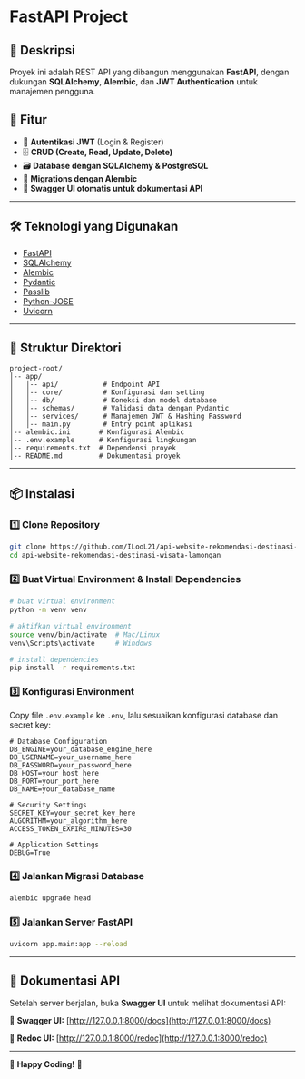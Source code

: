 # FastAPI Project

## 📌 Deskripsi
Proyek ini adalah REST API yang dibangun menggunakan **FastAPI**, dengan dukungan **SQLAlchemy**, **Alembic**, dan **JWT Authentication** untuk manajemen pengguna.

## 🚀 Fitur
- 🔐 **Autentikasi JWT** (Login & Register)
- 🗄️ **CRUD (Create, Read, Update, Delete)**
- 🗃️ **Database dengan SQLAlchemy & PostgreSQL**
- 🔄 **Migrations dengan Alembic**
- 📄 **Swagger UI otomatis untuk dokumentasi API**

---

## 🛠 Teknologi yang Digunakan
- [FastAPI](https://fastapi.tiangolo.com/)
- [SQLAlchemy](https://www.sqlalchemy.org/)
- [Alembic](https://alembic.sqlalchemy.org/)
- [Pydantic](https://docs.pydantic.dev/)
- [Passlib](https://passlib.readthedocs.io/)
- [Python-JOSE](https://github.com/mpdavis/python-jose)
- [Uvicorn](https://www.uvicorn.org/)

---

## 📂 Struktur Direktori
```
project-root/
│-- app/
│   │-- api/           # Endpoint API
│   │-- core/          # Konfigurasi dan setting
│   │-- db/            # Koneksi dan model database
│   │-- schemas/       # Validasi data dengan Pydantic
│   │-- services/      # Manajemen JWT & Hashing Password
│   │-- main.py        # Entry point aplikasi
│-- alembic.ini       # Konfigurasi Alembic
│-- .env.example      # Konfigurasi lingkungan
│-- requirements.txt  # Dependensi proyek
│-- README.md         # Dokumentasi proyek

```

---

## 📦 Instalasi
### 1️⃣ Clone Repository
```bash
git clone https://github.com/ILooL21/api-website-rekomendasi-destinasi-wisata-lamongan.git
cd api-website-rekomendasi-destinasi-wisata-lamongan
```

### 2️⃣ Buat Virtual Environment & Install Dependencies
```bash
# buat virtual environment
python -m venv venv

# aktifkan virtual environment
source venv/bin/activate  # Mac/Linux
venv\Scripts\activate     # Windows

# install dependencies
pip install -r requirements.txt
```

### 3️⃣ Konfigurasi Environment
Copy file `.env.example` ke `.env`, lalu sesuaikan konfigurasi database dan secret key:
```
# Database Configuration
DB_ENGINE=your_database_engine_here
DB_USERNAME=your_username_here
DB_PASSWORD=your_password_here
DB_HOST=your_host_here
DB_PORT=your_port_here
DB_NAME=your_database_name

# Security Settings
SECRET_KEY=your_secret_key_here
ALGORITHM=your_algorithm_here
ACCESS_TOKEN_EXPIRE_MINUTES=30

# Application Settings
DEBUG=True

```

### 4️⃣ Jalankan Migrasi Database
```bash
alembic upgrade head
```

### 5️⃣ Jalankan Server FastAPI
```bash
uvicorn app.main:app --reload
```

---

## 📌 Dokumentasi API
Setelah server berjalan, buka **Swagger UI** untuk melihat dokumentasi API:

📌 **Swagger UI:** [http://127.0.0.1:8000/docs](http://127.0.0.1:8000/docs)

📌 **Redoc UI:** [http://127.0.0.1:8000/redoc](http://127.0.0.1:8000/redoc)

---

🚀 **Happy Coding!** 🎉

